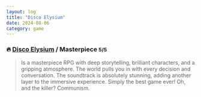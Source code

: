```yaml
---
layout: log
title: "Disco Elysium"
date: 2024-08-06
category: game
---
```


### 🔥 [Disco Elysium](https://opencritic.com/game/8419/disco-elysium) / Masterpiece <small class="superscript">5/5</small>

> Is a masterpiece RPG with deep storytelling, brilliant characters, and a gripping atmosphere. The world pulls you in with every decision and conversation. The soundtrack is absolutely stunning, adding another layer to the immersive experience. Simply the best game ever! Oh, and the killer? Communism. 


